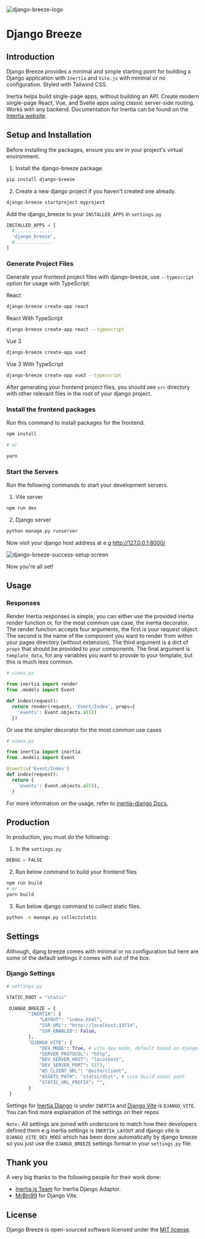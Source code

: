 ![django-breeze-logo](https://user-images.githubusercontent.com/60859741/233969758-939d1091-f04c-4625-8e2a-23697bca58d8.jpg)

# Django Breeze

## Introduction

Django Breeze provides a minimal and simple starting point for building a Django application with `Inertia` and `Vite.js` with minimal or no configuration. Styled with Tailwind CSS.

Inertia helps build single-page apps, without building an API. Create modern single-page React, Vue, and Svelte apps using classic server-side routing. Works with any backend. Documentation for Inertia can be found on the [Intertia website](https://inertiajs.com/).

## Setup and Installation

Before installing the packages, ensure you are in your project's virtual environment.

1. Install the django-breeze package.

```bash
pip install django-breeze
```

2. Create a new django project if you haven't created one already.

```bash
django-breeze startproject myproject
```

Add the django_breeze to your `INSTALLED_APPS` in `settings.py`

```python
INSTALLED_APPS = [
  #..............
  'django_breeze',
  #..............
]
```

### Generate Project Files

Generate your frontend project files with django-breeze, use `--typescript` option for usage with TypeScript.

React

```bash
django-breeze create-app react

```

React With TypeScript

```bash
django-breeze create-app react --typescript

```

Vue 3

```bash
django-breeze create-app vue3
```

Vue 3 With  TypeScript

```bash
django-breeze create-app vue3 --typescript
```

After generating your frontend project files, you should see `src` directory with other relevant files in the root of your django project.

### Install the frontend packages

Run this command to install packages for the frontend.

```bash
npm install

# or

yarn
```

### Start the Servers

Run the following commands to start your development servers.

1. Vite server

```bash
npm run dev
```

2. Django server

```bash
python manage.py runserver
```

Now visit your django host address at e.g <http://127.0.0.1:8000/>

![django-breeze-success-setup screen](https://user-images.githubusercontent.com/60859741/233971714-3729c1d9-6f9e-4a39-ae38-4d76f14419ef.png)

Now you're all set!

## Usage

### Responses

Render Inertia responses is simple, you can either use the provided inertia render function or, for the most common use case, the inertia decorator. The render function accepts four arguments, the first is your request object. The second is the name of the component you want to render from within your pages directory (without extension). The third argument is a dict of `props` that should be provided to your components. The final argument is `template_data`, for any variables you want to provide to your template, but this is much less common.

```python
# views.py

from inertia import render
from .models import Event

def index(request):
  return render(request, 'Event/Index', props={
    'events': Event.objects.all()
  })
```

Or use the simpler decorator for the most common use cases

```python
# views.py

from inertia import inertia
from .models import Event

@inertia('Event/Index')
def index(request):
  return {
    'events': Event.objects.all(),
  }
```

For more information on the usage, refer to [inertia-django Docs.](https://github.com/inertiajs/inertia-django#usage)

## Production

In production, you must do the following:

1. In the `settings.py`

```python
DEBUG = FALSE
```

2. Run below command to build your frontend files

```bash
npm run build
# or
yarn build
```

3. Run below django command to collect static files.

```bash
python -m manage.py collectstatic
```

## Settings

Although, djang breeze comes with minimal or no configuration but here are some of the default settings it comes with out of the box.

### Django Settings

```python
# settings.py

STATIC_ROOT = "static"

 DJANGO_BREEZE = {
        "INERTIA": {
            "LAYOUT": "index.html",
            "SSR_URL": "http://localhost:13714",
            "SSR_ENABLED": False,
        },
        "DJANGO_VITE": {
            "DEV_MODE": True, # vite dev mode, default based on django DEBUG
            "SERVER_PROTOCOL": "http",
            "DEV_SERVER_HOST": "localhost",
            "DEV_SERVER_PORT": 5173,
            "WS_CLIENT_URL": "@vite/client",
            "ASSETS_PATH": "static/dist", # vite build asset path
            "STATIC_URL_PREFIX": "",
        }
 }
```

Settings for [Inertia Django](https://github.com/inertiajs/inertia-django) is under `INERTIA` and [Django Vite](https://github.com/MrBin99/django-vite) is `DJANGO_VITE`. You can find more explaination of the settings on their repos

`Note:` All settings are joined with underscore to match how their developers defined them e.g inertia settings is `INERTIA_LAYOUT` and django vite is `DJANGO_VITE_DEV_MODE` which has been done automatically by django breeze so you just use the `DJANGO_BREEZE` settings format in your `settings.py` file.

## Thank you

A very big thanks to the following people for their work done:

- [Inertia.js Team](https://github.com/inertiajs) for Inertia Django Adaptor.
- [MrBin99](https://github.com/MrBin99) for Django Vite.

## License

Django Breeze is open-sourced software licensed under the [MIT license](LICENSE.md).
